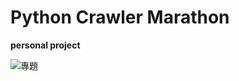 # Python Crawler Marathon
**personal project**

![專題](https://user-images.githubusercontent.com/66252302/106378038-449c9700-63dc-11eb-8cf5-38c3317945f8.JPG)

